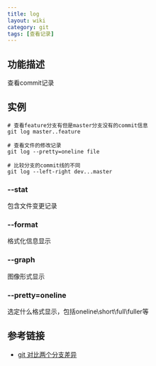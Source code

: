 ```yaml
---
title: log
layout: wiki
category: git
tags: [查看记录]
---
```


## 功能描述

查看commit记录

## 实例

```
# 查看feature分支有但是master分支没有的commit信息
git log master..feature

# 查看文件的修改记录
git log --pretty=oneline file

# 比较分支的commit线的不同
git log --left-right dev...master
```

### --stat

包含文件变更记录

### --format

格式化信息显示

### --graph

图像形式显示

### --pretty=oneline

选定什么格式显示，包括oneline\short\full\fuller等


## 参考链接

* [git 对比两个分支差异](https://blog.csdn.net/u011240877/article/details/52586664)

